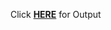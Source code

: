 Click [**HERE**](https://pratik19ap.github.io/Coding_Programs/Coursera%20HTML,%20CSS,%20and%20Javascript%20for%20Web%20Developers/Module4_Solution/index.html) for Output
